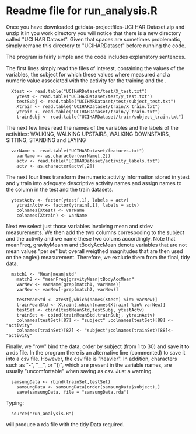 Readme file for run_analysis.R
========================================================

Once you have downloaded getdata-projectfiles-UCI HAR Dataset.zip and unzip it in you work directory you will notice that there is a new directory called "UCI HAR Dataset". Given that spaces are sometimes problematic, simply remane this directory to "UCIHARDataset" before running the code. 

The program is fairly simple and the code includes explanatory sentences. 

The first lines simply read the files of interest, containing the values of the variables, the subject for which these values where measured and a numeric value associated with the activity for the training and the . 

```{r}
  Xtest <- read.table("UCIHARDataset/test/X_test.txt")
	ytest <- read.table("UCIHARDataset/test/y_test.txt")
	testSubj <- read.table("UCIHARDataset/test/subject_test.txt")
	Xtrain <- read.table("UCIHARDataset/train/X_train.txt")
	ytrain <- read.table("UCIHARDataset/train/y_train.txt")
	trainSubj <- read.table("UCIHARDataset/train/subject_train.txt")
```

The next few lines read the names of the variables and the labels of the activities: WALKING, WALKING UPSTAIRS, WALKING DOWNSTAIRS, SITTING, STANDING and LAYING

```{r}
  varName <- read.table("UCIHARDataset/features.txt")
	varName <- as.character(varName[,2])
	actv <- read.table("UCIHARDataset/activity_labels.txt") 
	actv <- as.character(actv[,2])
```

The next four lines transform the numeric activity information stored in ytest and y train into adequate descriptive activity names and assign names to the column in 
the test and the train datasets.

```{r}
  ytestActv <- factor(ytest[,1], labels = actv)
	ytrainActv <- factor(ytrain[,1], labels = actv) 
	colnames(Xtest) <- varName
	colnames(Xtrain) <- varName
```

Next we select just those variables involving mean and stdev measurements. We then add the two columns correspoding to the subject and the activity and we name these two colums accordingly. Note that meanFreq, gravityMeanm and tBodyAccMean denote variables that are not mean values "per se" but overall weigthed magnitudes that are then used on the angle() measurement. Therefore, we exclude them from the final, tidy data.

```{r}
  match1 <- "Mean|mean|std"
	match2 <- "meanFreq|gravityMean|tBodyAccMean"
	varNew <- varName[grep(match1, varName)]
	varNew <- varNew[-grep(match2, varNew)]

	testMeanStd <- Xtest[,which(names(Xtest) %in% varNew)]
	trainMeanStd <- Xtrain[,which(names(Xtrain) %in% varNew)] 
	testSet <- cbind(testMeanStd,testSubj, ytestActv)
	trainSet <- cbind(trainMeanStd,trainSubj, ytrainActv)
	colnames(testSet)[87] <- "subject" ;colnames(testSet)[88] <- "activity"
	colnames(trainSet)[87] <- "subject";colnames(trainSet)[88]<- "activity"
```
Finally, we "row" bind the data, order by subject (from 1 to 30) and save it to a rds file. In the program there is an alternative line (commented) to save it into a csv file. However, the csv file is "heavier". In addition, characters such as "-", "__", or "()", which are present in the variable names, are usually "uncomfortable" when saving as csv. Just a warning. 

```{r}
  samsungData <- rbind(trainSet,testSet)
	samsungData <- samsungData[order(samsungData$subject),]
	save(samsungData, file = "samsungData.rda")
```  

Typing:
```{r}
  source("run_analysis.R")
```  
will produce a rda file with the tidy Data required. 
